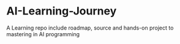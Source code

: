 # AI-Learning-Journey
A Learning repo include roadmap, source and hands-on project to mastering in AI programming
